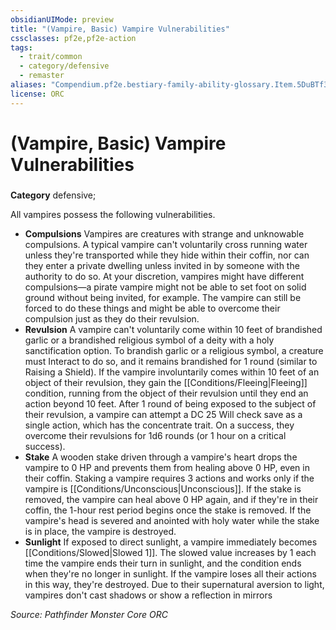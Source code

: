 ```yaml
---
obsidianUIMode: preview
title: "(Vampire, Basic) Vampire Vulnerabilities"
cssclasses: pf2e,pf2e-action
tags:
  - trait/common
  - category/defensive
  - remaster
aliases: "Compendium.pf2e.bestiary-family-ability-glossary.Item.5DuBTf37u88IrphJ"
license: ORC
---
```

# (Vampire, Basic) Vampire Vulnerabilities

### 

**Category** defensive; 




All vampires possess the following vulnerabilities.

*   **Compulsions** Vampires are creatures with strange and unknowable compulsions. A typical vampire can't voluntarily cross running water unless they're transported while they hide within their coffin, nor can they enter a private dwelling unless invited in by someone with the authority to do so. At your discretion, vampires might have different compulsions—a pirate vampire might not be able to set foot on solid ground without being invited, for example. The vampire can still be forced to do these things and might be able to overcome their compulsion just as they do their revulsion.
*   **Revulsion** A vampire can't voluntarily come within 10 feet of brandished garlic or a brandished religious symbol of a deity with a holy sanctification option. To brandish garlic or a religious symbol, a creature must Interact to do so, and it remains brandished for 1 round (similar to Raising a Shield). If the vampire involuntarily comes within 10 feet of an object of their revulsion, they gain the [[Conditions/Fleeing|Fleeing]] condition, running from the object of their revulsion until they end an action beyond 10 feet. After 1 round of being exposed to the subject of their revulsion, a vampire can attempt a DC 25 Will check save as a single action, which has the concentrate trait. On a success, they overcome their revulsions for 1d6 rounds (or 1 hour on a critical success).
*   **Stake** A wooden stake driven through a vampire's heart drops the vampire to 0 HP and prevents them from healing above 0 HP, even in their coffin. Staking a vampire requires 3 actions and works only if the vampire is [[Conditions/Unconscious|Unconscious]]. If the stake is removed, the vampire can heal above 0 HP again, and if they're in their coffin, the 1-hour rest period begins once the stake is removed. If the vampire's head is severed and anointed with holy water while the stake is in place, the vampire is destroyed.
*   **Sunlight** If exposed to direct sunlight, a vampire immediately becomes [[Conditions/Slowed|Slowed 1]]. The slowed value increases by 1 each time the vampire ends their turn in sunlight, and the condition ends when they're no longer in sunlight. If the vampire loses all their actions in this way, they're destroyed. Due to their supernatural aversion to light, vampires don't cast shadows or show a reflection in mirrors

*Source: Pathfinder Monster Core*
*ORC*